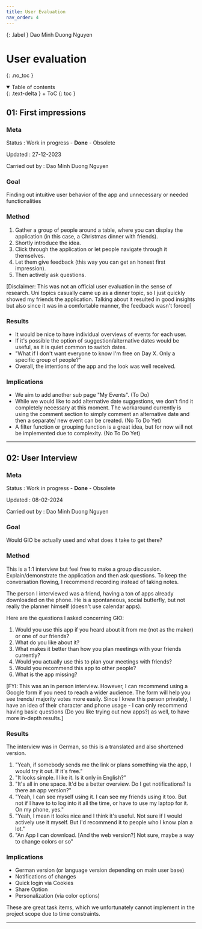 ```yaml
---
title: User Evaluation
nav_order: 4
---
```


{: .label }
Dao Minh Duong Nguyen 

# User evaluation
{: .no_toc }

<details open markdown="block">
{: .text-delta }
<summary>Table of contents</summary>
+ ToC
{: toc }
</details>

## 01: First impressions

### Meta

Status
: Work in progress - **Done** - Obsolete

Updated
: 27-12-2023

Carried out by
: Dao Minh Duong Nguyen

### Goal

Finding out intuitive user behavior of the app and unnecessary or needed functionalities

### Method

1. Gather a group of people around a table, where you can display the application \(in this case, a Christmas dinner with friends).
2. Shortly introduce the idea. 
3. Click through the application or let people navigate through it themselves.
4. Let them give feedback (this way you can get an honest first impression).
5. Then actively ask questions.

[Disclaimer: This was not an official user evaluation in the sense of research. Uni topics casually came up as a dinner topic, so I just quickly showed my friends the application. Talking about it resulted in good insights but also since it was in a comfortable manner, the feedback wasn't forced]

### Results

- It would be nice to have individual overviews of events for each user.
- If it's possible the option of suggestion/alternative dates would be useful, as it is quiet common to switch dates.
- "What if I don't want everyone to know I'm free on Day X. Only a specific group of people?"
- Overall, the intentions of the app and the look was well received.  

### Implications

- We aim to add another sub page "My Events". (To Do)
- While we would like to add alternative date suggestions, we don't find it completely necessary at this moment. The workaround currently is using the comment section to simply comment an alternative date and then a separate/ new event can be created. (No To Do Yet)
- A filter function or grouping function is a great idea, but for now will not be implemented due to complexity. (No To Do Yet)

---

## 02: User Interview

### Meta

Status
: Work in progress - **Done** - Obsolete

Updated
: 08-02-2024

Carried out by
: Dao Minh Duong Nguyen

### Goal

Would GIO be actually used and what does it take to get there? 

### Method

This is a 1:1 interview but feel free to make a group discussion. Explain/demonstrate the application and then ask questions. To keep the conversation flowing, I recommend recording instead of taking notes.

The person I interviewed was a friend, having a ton of apps already downloaded on the phone. He is a spontaneous, social butterfly, but not really the planner himself (doesn't use calendar apps). 

Here are the questions I asked concerning GIO: 
1. Would you use this app if you heard about it from me (not as the maker) or one of our friends? 
2. What do you like about it?
3. What makes it better than how you plan meetings with your friends currently?
4. Would you actually use this to plan your meetings with friends?
5. Would you recommend this app to other people?
6. What is the app missing?

[FYI: This was an in person interview. However, I can recommend using a Google form if you need to reach a wider audience. The form will help you see trends/ majority votes more easily. Since I knew this person privately, I have an idea of their character and phone usage - I can only recommend having basic questions (Do you like trying out new apps?) as well, to have more in-depth results.]

### Results

The interview was in German, so this is a translated and also shortened version. 

1. "Yeah, if somebody sends me the link or plans something via the app, I would try it out. If it's free." 
2. "It looks simple. I like it. Is it only in English?"
3. "It's all in one space. It'd be a better overview. Do I get notifications? Is there an app version?" 
4. "Yeah, I can see myself using it. I can see my friends using it too. But not if I have to to log into it all the time, or have to use my laptop for it. On my phone, yes."
5. "Yeah, I mean it looks nice and I think it's useful. Not sure if I would actively use it myself. But I'd recommend it to people who I know plan a lot." 
6.  "An App I can download. [And the web version?] Not sure, maybe a way to change colors or so"

### Implications

- German version (or language version depending on main user base)
- Notifications of changes 
- Quick login via Cookies
- Share Option 
- Personalization (via color options)

These are great task items, which we unfortunately cannot implement in the project scope due to time constraints.  

---